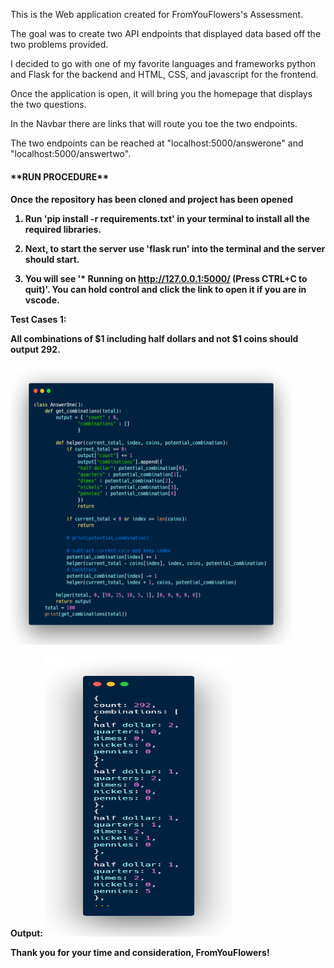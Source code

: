 This is the Web application created for FromYouFlowers's Assessment.

The goal was to create two API endpoints that displayed data based off the two problems provided.

I decided to go with one of my favorite languages and frameworks python and Flask for the backend and HTML, CSS, and javascript for the frontend.

Once the application is open, it will bring you the homepage that displays the two questions.  

In the Navbar there are links that will route you toe the two endpoints.

The two endpoints can be reached at "localhost:5000/answerone" and "localhost:5000/answertwo".



<h4>**RUN PROCEDURE**<h4>

Once the repository has been cloned and project has been opened

1) Run **'pip install -r requirements.txt'** in your terminal to install all the required libraries.

2) Next, to start the server use **'flask run'** into the terminal and the server should start.

2) You will see '* Running on http://127.0.0.1:5000/ (Press CTRL+C to quit)'.  You can hold control and click the link to open it if you are in vscode.


Test Cases 1:

All combinations of $1 including half dollars and not $1 coins should output 292.

<img src="/app/static/img/TestCase1_Input.png" width="450" height="450">    

Output:
<img src="/app/static/img/TestCase1_Output.png" width="300" height="450">     








Thank you for your time and consideration, FromYouFlowers!
